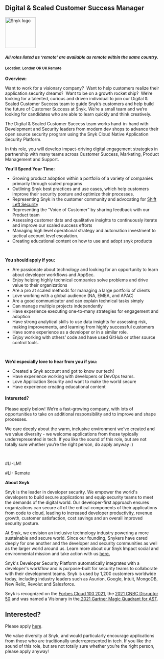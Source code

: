 Digital & Scaled Customer Success Manager
---

<img src="https://res.cloudinary.com/snyk/image/upload/v1537345894/press-kit/brand/logo-black.png" width="100" alt="Snyk logo" />

<h3><em><strong><sub>All roles listed as ‘remote’ are available as remote within the same country.</sub></strong></em></h3>
<h4><strong><sub>Location: London OR UK Remote</sub></strong></h4>
<p><strong>Overview:&nbsp;</strong></p>
<p><span style="font-weight: 400;">Want to work for a visionary company?&nbsp; Want to help customers realize their application security dreams?&nbsp; Want to be on a growth rocket ship?&nbsp; We’re looking for a talented, curious and driven individual to join our Digital &amp; Scaled Customer Success team to guide Snyk’s customers and help build the future of Customer Success at Snyk. We’re a small team and we’re looking for candidates who are able to learn quickly and think creatively.&nbsp;</span></p>
<p><span style="font-weight: 400;">The Digital &amp; Scaled Customer Success team works hand-in-hand with Development and Security leaders from modern dev shops to advance their open source security program using the Snyk Cloud Native Application Security Platform.</span></p>
<p><span style="font-weight: 400;">In this role, you will develop impact-driving digital engagement strategies in partnership with many teams across Customer Success, Marketing, Product Management and Support.</span></p>
<p><strong>You’ll Spend Your Time:</strong></p>
<ul>
<li style="font-weight: 400;"><span style="font-weight: 400;">Growing product adoption within a portfolio of a variety of companies primarily through scaled programs&nbsp;</span></li>
<li style="font-weight: 400;"><span style="font-weight: 400;">Outlining Snyk best practices and use cases, which help customers improve their security posture and optimize their processes</span><span style="font-weight: 400;">.&nbsp;</span></li>
<li style="font-weight: 400;"><span style="font-weight: 400;">Representing Snyk in the customer community and advocating for </span><a href="https://snyk.io/learn/shift-left-security/"><span style="font-weight: 400;">Shift Left Security</span></a></li>
<li style="font-weight: 400;"><span style="font-weight: 400;">Representing the “Voice of Customer” by sharing feedback with our Product team</span></li>
<li style="font-weight: 400;"><span style="font-weight: 400;">Assessing customer data and qualitative insights to continuously iterate and improve our scaled success efforts</span></li>
<li style="font-weight: 400;"><span style="font-weight: 400;">Managing </span><span style="font-weight: 400;">high level operational strategy and automation investment to tactical account level escalation.&nbsp;</span></li>
<li style="font-weight: 400;"><span style="font-weight: 400;">Creating educational content on how to use and adopt snyk products</span></li>
</ul>
<p>&nbsp;</p>
<p><strong>You should apply if you:</strong><span style="font-weight: 400;">&nbsp;</span></p>
<ul>
<li style="font-weight: 400;"><span style="font-weight: 400;">Are passionate about technology and looking for an opportunity to learn about developer workflows and AppSec.</span></li>
<li style="font-weight: 400;"><span style="font-weight: 400;">Enjoy helping highly technical companies solve problems and drive value to their organizations</span></li>
<li style="font-weight: 400;"><span style="font-weight: 400;">Are a pro at scaled methods for managing a large portfolio of clients</span></li>
<li style="font-weight: 400;"><span style="font-weight: 400;">Love working with a global audience (NA, EMEA, and APAC)</span></li>
<li style="font-weight: 400;"><span style="font-weight: 400;">Are a good communicator and can explain technical tasks simply&nbsp;</span></li>
<li style="font-weight: 400;"><span style="font-weight: 400;">Can manage multiple projects independently</span></li>
<li style="font-weight: 400;"><span style="font-weight: 400;">Have experience executing one-to-many strategies for engagement and adoption</span></li>
<li style="font-weight: 400;"><span style="font-weight: 400;">Have strong analytical skills to use data insights for assessing risk, making improvements, and learning from highly successful customers</span></li>
<li style="font-weight: 400;"><span style="font-weight: 400;">Have some experience as a developer or in a similar role.</span></li>
<li style="font-weight: 400;"><span style="font-weight: 400;">Enjoy working with others’ code and have used GitHub or other source control tools</span><span style="font-weight: 400;">.</span></li>
</ul>
<p>&nbsp;</p>
<p><strong>We’d especially love to hear from you if you:</strong></p>
<ul>
<li style="font-weight: 400;"><span style="font-weight: 400;">Created a Snyk account and got to know our tech!</span></li>
<li style="font-weight: 400;"><span style="font-weight: 400;">Have experience working with developers or DevOps teams.</span></li>
<li style="font-weight: 400;"><span style="font-weight: 400;">Love Application Security and want to make the world secure</span></li>
<li style="font-weight: 400;"><span style="font-weight: 400;">Have experience creating educational content</span></li>
</ul>
<h4><strong>Interested?</strong></h4>
<p><span style="font-weight: 400;">Please apply below! We’re a fast-growing company, with lots of opportunities to take on additional responsibility and to improve and shape processes.&nbsp;</span></p>
<p><span style="font-weight: 400;">We care deeply about the warm, inclusive environment we’ve created and we value diversity - we welcome applications from those typically underrepresented in tech. If you like the sound of this role, but are not totally sure whether you’re the right person, do apply anyway :)</span></p>
<p>&nbsp;</p>
<p><span style="font-weight: 400;">#LI-LM1 </span></p>
<p><span style="font-weight: 400;">#LI- Remote</span></p><div class="content-conclusion"><p><strong>About Snyk</strong></p>
<p><span style="font-weight: 400;">Snyk is the leader in developer security. We empower the world's developers to build secure applications and equip security teams to meet the demands of the digital world. Our developer-first approach ensures organizations can secure all of the critical components of their applications from code to cloud, leading to increased developer productivity, revenue growth, customer satisfaction, cost savings and an overall improved security posture.&nbsp;</span></p>
<p><span style="font-weight: 400;">At Snyk, we envision an inclusive technology industry powering a more sustainable and secure world.</span> <span style="font-weight: 400;">Since our founding, Snykers have cared deeply for one another and the developer and security communities as well as the larger world around us. Learn more about our Snyk Impact social and environmental mission and take action with us </span><a href="https://snyk.io/about/snyk-impact/"><span style="font-weight: 400;">here.</span></a></p>
<p><span style="font-weight: 400;">Snyk's Developer Security Platform automatically integrates with a developer's workflow and is purpose-built for security teams to collaborate with their development teams. Snyk is used by 1,200 customers worldwide today, including industry leaders such as Asurion, Google, Intuit, MongoDB, New Relic, Revolut and Salesforce.</span></p>
<p><span style="font-weight: 400;">Snyk is recognized on the </span><a href="https://www.forbes.com/cloud100/#6f24b5ba5f94"><span style="font-weight: 400;">Forbes Cloud 100 2021</span></a><span style="font-weight: 400;">, the </span><a href="https://www.cnbc.com/2021/05/25/these-are-the-2021-cnbc-disruptor-50-companies.html"><span style="font-weight: 400;">2021 CNBC Disruptor 50</span></a><span style="font-weight: 400;"> and was named a Visionary in the</span><a href="https://snyk.io/blog/snyk-visionary-2021-gartner-magic-quadrant-for-ast/"><span style="font-weight: 400;"> 2021 Gartner Magic Quadrant for AST</span></a><span style="font-weight: 400;">.</span></p></div>

Interested?
---

Please apply [here](https://boards.greenhouse.io/snyk/jobs/5852251002#app).

We value diversity at Snyk, and would particularly encourage applications from those who are traditionally underrepresented in tech.
If you like the sound of this role, but are not totally sure whether you’re the right person, please apply anyway!
